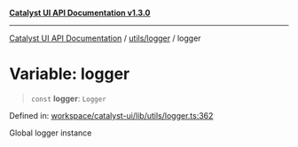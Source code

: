 [**Catalyst UI API Documentation v1.3.0**](../../../README.md)

---

[Catalyst UI API Documentation](../../../README.md) / [utils/logger](../README.md) / logger

# Variable: logger

> `const` **logger**: `Logger`

Defined in: [workspace/catalyst-ui/lib/utils/logger.ts:362](https://github.com/TheBranchDriftCatalyst/catalyst-ui/blob/main/lib/utils/logger.ts#L362)

Global logger instance
